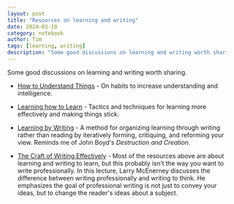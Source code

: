 ```yaml
---
layout: post
title: "Resources on learning and writing"
date: 2024-03-10
category: notebook
author: Tim
tags: [learning, writing]
description: "Some good discussions on learning and writing worth sharing."
---
```


Some good discussions on learning and writing worth sharing.


- [How to Understand Things](https://nabeelqu.co/understanding) - On habits to increase understanding and intelligence.

- [Learning how to Learn](https://www.neelnanda.io/blog/34-learning) - Tactics and techniques for learning more effectively and making things stick.

- [Learning by Writing](https://www.cold-takes.com/learning-by-writing/) - A method for organizing learning through writing rather than reading by iteratively forming, critiquing, and reforming your view. Reminds me of John Boyd's *Destruction and Creation*.

- [The Craft of Writing Effectively](https://www.youtube.com/watch?v=vtIzMaLkCaM) - Most of the resources above are about learning and writing to learn, but this probably isn't the way you want to write professionally. In this lecture, Larry McEnerney discusses the difference between writing professionally and writing to think. He emphasizes the goal of professional writing is not just to convey your ideas, but to change the reader's ideas about a subject.
